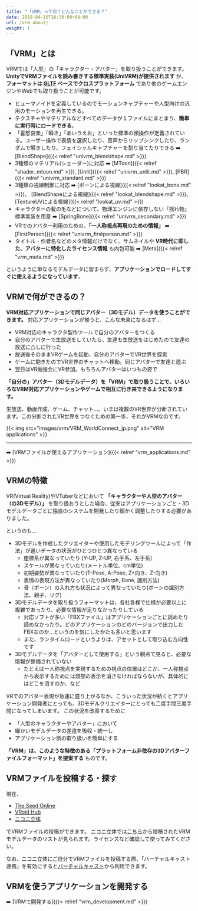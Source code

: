 ```yaml
---
title: "「VRM」って何？どんなことができる？"
date: 2018-04-16T16:30:00+09:00
url: /vrm_about/
weight: 1
---
```


## 「VRM」とは

VRMでは「人型」の「キャラクター・アバター」を取り扱うことができます。**UnityでVRMファイルを読み書きする標準実装(UniVRM)が提供されます** が、 **フォーマットは [GLTF](https://www.khronos.org/gltf/) ベースでクロスプラットフォーム** であり他のゲームエンジンやWebでも取り扱うことが可能です。

* ヒューマノイドを定義しているのでモーションキャプチャーや人型向けの汎用のモーションを再生できる。
* テクスチャやマテリアルなどすべてのデータが１ファイルにまとまり、**簡単に実行時にロードできる**。
* 「喜怒哀楽」「瞬き」「あいうえお」といった標準の顔操作が定義されている。ユーザー操作で表情を選択したり、音声からリップシンクしたり、ランダムで瞬きしたり、フェイシャルキャプチャーを割り当てたりできる ➡️ [BlendShape]({{< relref "univrm_blendshape.md" >}})
* 3種類のマテリアル(シェーダー)に対応 ➡️ [MToon]({{< relref "shader_mtoon.md" >}}), [Unlit]({{< relref "univrm_unlit.md" >}}), [PBR]({{< relref "univrm_standard.md" >}})
* 3種類の視線制御に対応 ➡️ [ボーンによる視線]({{< relref "lookat_bone.md" >}})、 [BlendShapeによる視線]({{< relref "lookat_blendshape.md" >}})、 [TextureUVによる視線]({{< relref "lookat_uv.md" >}})
* キャラクターの髪の毛などについて、物理エンジンに依存しない「揺れ物」標準実装を用意 ➡️ [SpringBone]({{< relref "univrm_secondary.md" >}})
* VRでのアバター利用のための、**「一人称視点再現のための情報」** ➡️ [FirstPerson]({{< relref "univrm_firstperson.md" >}})
* タイトル・作者名などのメタ情報だけでなく、サムネイルや **VR時代に即した、アバターに特化したライセンス情報** も内包可能 ➡️ [Meta]({{< relref "vrm_meta.md" >}})

というように単なるモデルデータに留まらず、**アプリケーションでロードしてすぐに使えるようになっています**。

## VRMで何ができるの？

**VRM対応アプリケーションで同じアバター（3Dモデル）データを使うことができます。**
対応アプリケーションが揃うと、こんな未来になるはず…

* VRM対応のキャラクタ製作ツールで自分のアバターをつくる
* 自分のアバターで生放送をしていたら、友達も生放送をはじめたので友達の放送に凸しに行った
* 放送後そのままVRゲームを起動、自分のアバターでVR世界を探索
* ゲームに飽きたのでVR世界のチャットへ移動。同じアバターで友達と遊ぶ
* 翌日はVR勉強会にVR参加。もちろんアバターはいつもの姿で

**「自分の」アバター（3Dモデルデータ）を「VRM」で取り扱うことで、いろいろなVRM対応アプリケーションやゲームで相互に行き来できるようになります。**

生放送、動画作成、ゲーム、チャット…。いまは複数のVR世界が分断されています。この分断されたVR世界をつなぐための第一歩、それがVRMなのです。

{{< img src="images/vrm/VRM_WorldConnect_jp.png" alt="VRM applications" >}}

---

 ➡️ [VRMファイルが使えるアプリケーション]({{< relref "vrm_applications.md" >}})

## VRMの特徴

VR(Virtual Reality)やVTuberなどにおいて **「キャラクターや人型のアバター（の3Dモデル）」** を取り扱おうとした場合、従来はアプリケーションごと・3Dモデルデータごとに独自のシステムを開発したり細かく調整したりする必要がありました。

というのも…

* 3Dモデルを作成したクリエイターや使用したモデリングツールによって「作法」が違いデータの状況がひとつひとつ異なっている
	* 座標系が異なっていたり (Y-UP, Z-UP, 右手系、左手系)
	* スケールが異なっていたり(メートル単位、cm単位)
	* 初期姿勢が異なっていたり(T-Pose, A-Pose, Z+向き、Z-向き)
	* 表情の表現方法が異なっていたり(Morph, Bone, 識別方法)
	* 骨（ボーン）の入れ方も状況によって異なっていたり(ボーンの識別方法、親子、リグ)
* 3Dモデルデータを取り扱うフォーマットは、各社各様で仕様が必要以上に複雑であったり、必要な情報が足りなかったりしている
	* 対応ソフトが多い「FBXファイル」はアプリケーションごとに読めたり読めなかったり。どのアプリケーションのどのバージョンで出力したFBXなのか…というのを気にしたかたも多いと思います
	* また、ランタイムロードというよりは、アセットとして取り込む方向性です
* 3Dモデルデータを「アバターとして使用する」という観点で見ると、必要な情報が整備されていない
	* たとえば一人称視点を実現するための視点の位置はどこか、一人称視点から表示するためには頭部の表示を消さなければならないが、具体的にはどこを消すのか、など

VRでのアバター表現が急速に盛り上がるなか、こういった状況が続くとアプリケーション開発者にとっても、3Dモデルクリエイターにとっても二度手間三度手間になってしまいます。
この状況を改善するために

* 「人型のキャラクターやアバター」において
* 細かいモデルデータの差違を吸収・統一し
* アプリケーション側の取り扱いを簡単にする

**「VRM」は、このような特徴のある「プラットフォーム非依存の3Dアバターファイルフォーマット」を提案する** ものです。

## VRMファイルを投稿する・探す

現在、

* [The Seed Online](https://seed.online/)
* [VRoid Hub](https://hub.vroid.com/)
* [ニコニ立体](https://3d.nicovideo.jp/)

でVRMファイルの投稿ができます。
ニコニ立体では[こちら](https://3d.nicovideo.jp/search?word_type=tag&word=VRM)から投稿されたVRMモデルデータのリストが見られます。ライセンスなど確認して使ってみてください。

なお、ニコニ立体にご自分でVRMファイルを投稿する際、「バーチャルキャスト連携」を有効にすると[バーチャルキャスト](https://virtualcast.jp/)から利用できます。

## VRMを使うアプリケーションを開発する

 ➡️ [VRMで開発する]({{< relref "vrm_development.md" >}})
